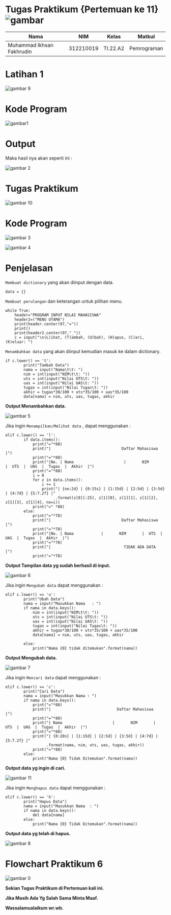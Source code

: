 # Tugas Praktikum {Pertemuan ke 11} ![gambar](https://camo.githubusercontent.com/1cf226ebd63b65195652984b96e56db54bfaa9a41690b6da6c138a40e4137393/68747470733a2f2f75706c6f61642e77696b696d656469612e6f72672f77696b6970656469612f636f6d6d6f6e732f302f30612f507974686f6e2e737667) 

|**Nama**|**NIM**|**Kelas**|**Matkul**|
|----|---|-----|------|
|Muhammad Ikhsan Fakhrudin|312210019|TI.22.A2|Pemrograman|

# Latihan 1

![gambar 9](screenshot/ss9.png)

# Kode Program

![gambar1](screenshot/ss1.png)

# Output

Maka hasil nya akan seperti ini :

![gambar 2](screenshot/ss2.png)

# Tugas Praktikum

![gambar 10](screenshot/ss10.png)

# Kode Program

![gambar 3](screenshot/ss3.png)

![gambar 4](screenshot/ss4.png)

# Penjelasan

`Membuat dictionary` yang akan diinput dengan data.

```
data = {}
```

`Membuat perulangan` dan keterangan untuk pilihan menu.

```
while True:
    header="PROGRAM INPUT NILAI MAHASISWA"
    header2=("MENU UTAMA")
    print(header.center(97,"="))
    print()
    print(header2.center(97,"_"))
    c = input("\n(L)ihat, (T)ambah, (U)bah), (H)apus, (C)ari, (K)eluar: ")
```

`Menambahkan data` yang akan diinput kemudian masuk ke dalam dictionary.

```
if c.lower() == 't':
        print("Tambah Data")
        nama = input("Nama\t\t: ")
        nim = int(input("NIM\t\t: "))
        uts = int(input("Nilai UTS\t: "))
        uas = int(input("Nilai UAS\t: "))
        tugas = int(input("Nilai Tugas\t: "))
        akhir = tugas*30/100 + uts*35/100 + uas*35/100
        data[nama] = nim, uts, uas, tugas, akhir
```

**Output Menambahkan data.**

![gambar 5](screenshot/ss5.png)

Jika ingin `Menampilkan/Melihat data` , dapat menggunakan :

```
elif c.lower() == 'l':
        if data.items():
            print("="*88)
            print("|                               Daftar Mahasiswa                             |")
            print("="*88)
            print("|No. | Nama                      |       NIM       |  UTS  |  UAS  |  Tugas  |  Akhir  |")
            print("="*88)
            i = 0
            for z in data.items():
                i += 1
                print("| {no:2d} | {0:15s} | {1:15d} | {2:5d} | {3:5d} | {4:7d} | {5:7.2f} |"
                      .format(z[0][:25], z[1][0], z[1][1], z[1][2], z[1][3], z[1][4], no=i))
            print("=" *88)
        else:
            print("="*78)
            print("|                               Daftar Mahasiswa                             |")
            print("="*78)
            print("|No. | Nama            |       NIM       |  UTS  |  UAS  |  Tugas  |  Akhir  |")
            print("="*78)
            print("|                                TIDAK ADA DATA                              |")
            print("="*78)
```

**Output Tampilan data yg sudah berhasil di input.**

![gambar 6](screenshot/ss6.png)

Jika ingin `Mengubah data` dapat menggunakan :

```
elif c.lower() == 'u':
        print("Ubah Data")
        nama = input("Masukkan Nama   : ")
        if nama in data.keys():
            nim = int(input("NIM\t\t: "))
            uts = int(input("Nilai UTS\t: "))
            uas = int(input("Nilai UAS\t: "))
            tugas = int(input("Nilai Tugas\t: "))
            akhir = tugas*30/100 + uts*35/100 + uas*35/100
            data[nama] = nim, uts, uas, tugas, akhir
        
        else:
            print("Nama {0} tidak ditemukan".format(nama))
```

**Output Mengubah data.**

![gambar 7](screenshot/ss7.png)


Jika ingin `Mencari data` dapat menggunakan :

```
elif c.lower() == 'c':
        print("Cari Data")
        nama = input("Masukkan Nama : ")
        if nama in data.keys():
            print("="*88)
            print("|                             Daftar Mahasiswa                          |")
            print("="*88)
            print("| Nama                      |       NIM       |  UTS  |  UAS  |  Tugas  |  Akhir  |")
            print("="*88)
            print("| {0:20s} | {1:15d} | {2:5d} | {3:5d} | {4:7d} | {5:7.2f} |"
                  .format(nama, nim, uts, uas, tugas, akhir))
            print("="*88)
        else:
            print("Nama {0} Tidak Ditemukan".format(nama))
```

**Output data yg ingin di cari.**

![gambar 11](screenshot/ss11.png)


Jika ingin `Menghapus data` dapat menggunakan :

```
elif c.lower() == 'h':
        print("Hapus Data")
        nama = input("Masukkan Nama  : ")
        if nama in data.keys():
            del data[nama]
        else:
            print("Nama {0} Tidak Ditemukan".format(nama))
```

**Output data yg telah di hapus.**

![gambar 8](screenshot/ss8.png)


# Flowchart Praktikum 6

![gambar 0](screenshot/flowchart%20Modul%20Praktikum%206.png)



**Sekian Tugas Praktikum di Pertemuan kali ini.**

**Jika Masih Ada Yg Salah Sama Minta Maaf.**

**Wassalamualaikum wr.wb.**



